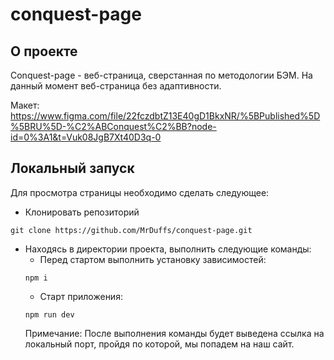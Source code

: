 # conquest-page
## О проекте
Conquest-page - веб-страница, сверстанная по методологии БЭМ. На данный момент веб-страница без адаптивности.

Макет: <https://www.figma.com/file/22fczdbtZ13E40gD1BkxNR/%5BPublished%5D%5BRU%5D-%C2%ABConquest%C2%BB?node-id=0%3A1&t=Vuk08JgB7Xt40D3q-0>

## Локальный запуск
Для просмотра страницы необходимо сделать следующее:
- Клонировать репозиторий
```
git clone https://github.com/MrDuffs/conquest-page.git
```
- Находясь в директории проекта, выполнить следующие команды:
  - Перед стартом выполнить установку зависимостей:
  ```
  npm i
  ```
  - Старт приложения:
  ```
  npm run dev
  ```
  Примечание: После выполнения команды будет выведена ссылка на локальный порт, пройдя по которой, мы попадем на наш сайт. 
